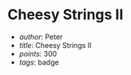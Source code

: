 # Cheesy Strings II

* _author_: Peter
* _title_: Cheesy Strings II
* _points_: 300
* _tags_:  badge

